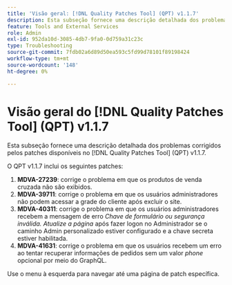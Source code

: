```yaml
---
title: 'Visão geral: [!DNL Quality Patches Tool] (QPT) v1.1.7'
description: Esta subseção fornece uma descrição detalhada dos problemas corrigidos pelos patches disponíveis no [!DNL Quality Patches Tool] (QPT) v1.1.7.
feature: Tools and External Services
role: Admin
exl-id: 952da10d-3085-4db7-9fa0-0d759a31c23c
type: Troubleshooting
source-git-commit: 7fdb02a6d89d50ea593c5fd99d78101f89198424
workflow-type: tm+mt
source-wordcount: '148'
ht-degree: 0%

---
```


# Visão geral do [!DNL Quality Patches Tool] (QPT) v1.1.7

Esta subseção fornece uma descrição detalhada dos problemas corrigidos pelos patches disponíveis no [!DNL Quality Patches Tool] (QPT) v1.1.7.

O QPT v1.1.7 inclui os seguintes patches:

1. **MDVA-27239**: corrige o problema em que os produtos de venda cruzada não são exibidos.
1. **MDVA-39711**: corrige o problema em que os usuários administradores não podem acessar a grade do cliente após excluir o site.
1. **MDVA-40311**: corrige o problema em que os usuários administradores recebem a mensagem de erro *Chave de formulário ou segurança inválida. Atualize a página* após fazer logon no Administrador se o caminho Admin personalizado estiver configurado e a chave secreta estiver habilitada.
1. **MDVA-41631**: corrige o problema em que os usuários recebem um erro ao tentar recuperar informações de pedidos sem um valor *phone* opcional por meio do GraphQL.


Use o menu à esquerda para navegar até uma página de patch específica.

